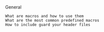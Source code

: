 General

    What are macros and how to use them
    What are the most common predefined macros
    How to include guard your header files
